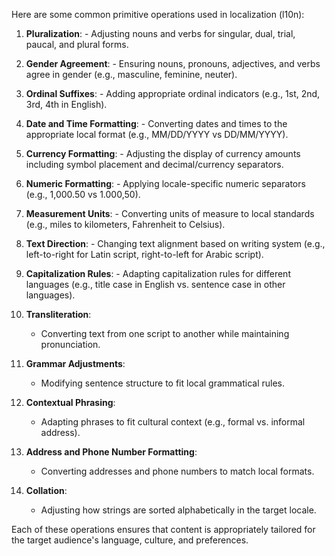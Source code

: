 Here are some common primitive operations used in localization (l10n):

1. **Pluralization**:
        - Adjusting nouns and verbs for singular, dual, trial, paucal, and plural forms.

2. **Gender Agreement**:
        - Ensuring nouns, pronouns, adjectives, and verbs agree in gender (e.g., masculine, feminine, neuter).

3. **Ordinal Suffixes**:
        - Adding appropriate ordinal indicators (e.g., 1st, 2nd, 3rd, 4th in English).

4. **Date and Time Formatting**:
        - Converting dates and times to the appropriate local format (e.g., MM/DD/YYYY vs DD/MM/YYYY).

5. **Currency Formatting**:
        - Adjusting the display of currency amounts including symbol placement and decimal/currency separators.

6. **Numeric Formatting**:
        - Applying locale-specific numeric separators (e.g., 1,000.50 vs 1.000,50).

7. **Measurement Units**:
        - Converting units of measure to local standards (e.g., miles to kilometers, Fahrenheit to Celsius).

8. **Text Direction**:
        - Changing text alignment based on writing system (e.g., left-to-right for Latin script, right-to-left for Arabic script).

9. **Capitalization Rules**:
        - Adapting capitalization rules for different languages (e.g., title case in English vs. sentence case in other languages).

10. **Transliteration**:
    - Converting text from one script to another while maintaining pronunciation.

11. **Grammar Adjustments**:
    - Modifying sentence structure to fit local grammatical rules.

12. **Contextual Phrasing**:
    - Adapting phrases to fit cultural context (e.g., formal vs. informal address).

13. **Address and Phone Number Formatting**:
    - Converting addresses and phone numbers to match local formats.

14. **Collation**:
    - Adjusting how strings are sorted alphabetically in the target locale.

Each of these operations ensures that content is appropriately tailored for the target audience's language, culture, and preferences.

